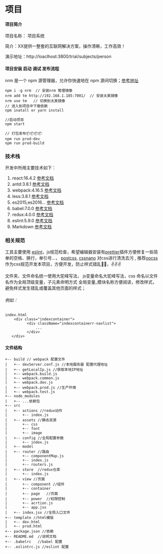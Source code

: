 # 项目

#### 项目简介

项目名称： 项目系统

简介：XX提供一整套的互联网解决方案，操作清晰，工作高效！

演示地址：http://loaclhost:3800/trial/subjects/person

#### 项目安装 启动 调试 发布流程
nrm 是一个 npm 源管理器，允许你快速地在 npm 源间切换；[参考地址](https://github.com/Pana/nrm)
```code
npm i -g nrm  // 安装nrm 管理镜像
nrm add tm http://192.168.1.185:7001/  // 安装太美镜像
nrm use tm   // 切换到太美镜像
// 进入到项目中下载依赖
npm inatall or yarn install

//启动项目
npm start

// 打包发布📦📦📦📦
npm run prod-dev
npm run prod-build

```



### 技术栈
开发中所用主要技术如下：

1. react:16.4.2 [参考文档](https://reactjs.org/)
2. antd:3.8.1 [参考文档](https://ant.design)
3. webpack:4.16.5 [参考文档](https://webpack.js.org/)
4. less:3.8.1 [参考文档](http://lesscss.org/)
5. es2015,es2016... [参考文档](http://es6.ruanyifeng.com/)
6. babel:7.0.0 [参考文档](https://babeljs.io/)
8. redux:4.0.0 [参考文档](https://redux.js.org/)
9. eslint:5.9.0 [参考文档](https://eslint.org/)
10. Markdown [参考文档](https://maxiang.io)

### 相关规范

工具主要使用 [eslint](https://eslint.org/)，js规范检查，希望编辑器安装有[prettier](https://prettier.io/)插件方便修复一些简单的空格、换行，单引号...，
[postcss](https://postcss.org/), [cssnano](https://cssnano.co/) 对css进行清洗去污 , 推荐[oocss](http://oocss.org/) 作为css规范开发本项目，方便开发，防止样式错乱🤪🤪，✌️✌️✌️

文件夹、文件命名统一使用大驼峰写法， js变量命名大驼峰写法，css 命名以文件名作为全局顶级变量，子元素命明方式 全局变量_模块名称方便阅读，修改样式，避免样式发生错乱或覆盖其他页面的样式；

###### 例如：

```code
index.html
    <div class="indexcontainer">
          <div className="indexcontainerr-navlist">
              ...
          </div>
   </div>     
```

#### 文件结构
```
+-- build // webpack 配置文件
|   +-- devServer.conf.js //本地服务器 配置代理地址
|   +-- getLocalIp.js //获取本地IP地址
|   +-- webpack.build.js
|   +-- webpack.common.js
|   +-- webpack.dev.js
|   +-- webpack.prod.js //生产环境
|   +-- webpack.test.js
+-- node_modules
|   +-- ...依赖包
+-- src
|   +-- actions //redux动作
|       +-- index.js
|   +-- assets //静态资源
|       +-- css
|       +-- font
|       +-- image
|   +-- config //全局配置参数
|       +-- index.js
|   +-- model
|   +-- router //路由
|       +-- componentMap.js
|       +-- index.js
|       +-- routers.js
|   +-- store  //redux仓库
|       +-- index.js
|   +-- view //页面
|       +-- component //组件
|       +-- container 
|       +-- page   //页面
|       +-- power  //权限控制
|       +-- acrtion.js
|       +-- app.jsx
|   +-- index.jsx //全局入口文件
+-- template //html模版
|   +-- dev.html
|   +-- prod.html
+-- package.json //依赖
+-- README.md  //说明文档
+-- .babelrc   //babel 配置
+-- .eslintrc.js //eslint 配置
```
